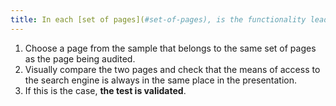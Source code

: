 ```yaml
---
title: In each [set of pages](#set-of-pages), is the functionality leading to the [search engine](#search-engine-internal-to-a-website) located in the same place in the presentation?
---
```


1. Choose a page from the sample that belongs to the same set of pages as the page being audited.
2. Visually compare the two pages and check that the means of access to the search engine is always in the same place in the presentation.
3. If this is the case, **the test is validated**.
